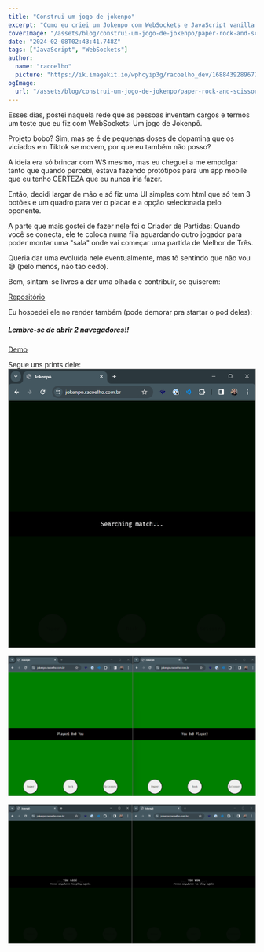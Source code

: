 ```yaml
---
title: "Construi um jogo de jokenpo"
excerpt: "Como eu criei um Jokenpo com WebSockets e JavaScript vanilla!"
coverImage: "/assets/blog/construi-um-jogo-de-jokenpo/paper-rock-and-scissors.webp"
date: "2024-02-08T02:43:41.748Z"
tags: ["JavaScript", "WebSockets"]
author:
  name: "racoelho"
  picture: "https://ik.imagekit.io/wphcyip3g/racoelho_dev/1688439289672.jpeg"
ogImage:
  url: "/assets/blog/construi-um-jogo-de-jokenpo/paper-rock-and-scissors.webp"
---
```



Esses dias, postei naquela rede que as pessoas inventam cargos e termos um teste que eu fiz com WebSockets: Um jogo de Jokenpô.

Projeto bobo? Sim, mas se é de pequenas doses de dopamina que os viciados em Tiktok se movem, por que eu também não posso?

A ideia era só brincar com WS mesmo, mas eu cheguei a me empolgar tanto que quando percebi, estava fazendo protótipos para um app mobile que eu tenho CERTEZA que eu nunca iria fazer.

Então, decidi largar de mão e só fiz uma UI simples com html que só tem 3 botões e um quadro para ver o placar e a opção selecionada pelo oponente.

A parte que mais gostei de fazer nele foi o Criador de Partidas:
Quando você se conecta, ele te coloca numa fila aguardando outro jogador para poder montar uma "sala" onde vai começar uma partida de Melhor de Três.

Queria dar uma evoluída nele eventualmente, mas tô sentindo que não vou 😅 (pelo menos, não tão cedo).

Bem, sintam-se livres a dar uma olhada e contribuir, se quiserem:

[Repositório](https://github.com/rafa-coelho/jokenpo)

Eu hospedei ele no render também (pode demorar pra startar o pod deles):
##### Lembre-se de abrir 2 navegadores!!
[Demo](https://jokenpo.racoelho.com.br/)


Segue uns prints dele:
![searchingRoom](https://raw.githubusercontent.com/rafa-coelho/jokenpo/main/assets/screenshots/searchingRoom.png)

![Playing](https://raw.githubusercontent.com/rafa-coelho/jokenpo/main/assets/screenshots/playing.png)

![Match Result](https://raw.githubusercontent.com/rafa-coelho/jokenpo/main/assets/screenshots/matchResult.png)
